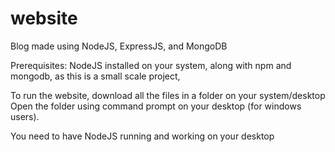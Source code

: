 # website
Blog made using NodeJS, ExpressJS, and MongoDB


Prerequisites: NodeJS installed on your system, along with npm and mongodb, as this is a small scale project, 


To run the website, download all the files in a folder on your system/desktop
Open the folder using command prompt on your desktop (for windows users).

You need to have NodeJS running and working on your desktop

